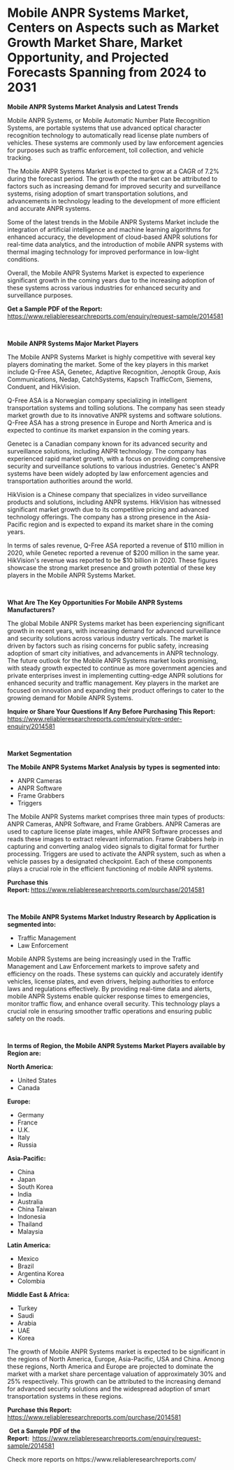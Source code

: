 <p><h1>Mobile ANPR Systems Market, Centers on Aspects such as Market Growth Market Share, Market Opportunity, and Projected Forecasts Spanning from 2024 to 2031</h1></p><p><strong>Mobile ANPR Systems Market Analysis and Latest Trends</strong></p>
<p><p>Mobile ANPR Systems, or Mobile Automatic Number Plate Recognition Systems, are portable systems that use advanced optical character recognition technology to automatically read license plate numbers of vehicles. These systems are commonly used by law enforcement agencies for purposes such as traffic enforcement, toll collection, and vehicle tracking.</p><p>The Mobile ANPR Systems Market is expected to grow at a CAGR of 7.2% during the forecast period. The growth of the market can be attributed to factors such as increasing demand for improved security and surveillance systems, rising adoption of smart transportation solutions, and advancements in technology leading to the development of more efficient and accurate ANPR systems.</p><p>Some of the latest trends in the Mobile ANPR Systems Market include the integration of artificial intelligence and machine learning algorithms for enhanced accuracy, the development of cloud-based ANPR solutions for real-time data analytics, and the introduction of mobile ANPR systems with thermal imaging technology for improved performance in low-light conditions.</p><p>Overall, the Mobile ANPR Systems Market is expected to experience significant growth in the coming years due to the increasing adoption of these systems across various industries for enhanced security and surveillance purposes.</p></p>
<p><strong>Get a Sample PDF of the Report:&nbsp;</strong> <a href="https://www.reliableresearchreports.com/enquiry/request-sample/2014581">https://www.reliableresearchreports.com/enquiry/request-sample/2014581</a></p>
<p>&nbsp;</p>
<p><strong>Mobile ANPR Systems Major Market Players</strong></p>
<p><p>The Mobile ANPR Systems Market is highly competitive with several key players dominating the market. Some of the key players in this market include Q-Free ASA, Genetec, Adaptive Recognition, Jenoptik Group, Axis Communications, Nedap, CatchSystems, Kapsch TrafficCom, Siemens, Conduent, and HikVision.</p><p>Q-Free ASA is a Norwegian company specializing in intelligent transportation systems and tolling solutions. The company has seen steady market growth due to its innovative ANPR systems and software solutions. Q-Free ASA has a strong presence in Europe and North America and is expected to continue its market expansion in the coming years.</p><p>Genetec is a Canadian company known for its advanced security and surveillance solutions, including ANPR technology. The company has experienced rapid market growth, with a focus on providing comprehensive security and surveillance solutions to various industries. Genetec's ANPR systems have been widely adopted by law enforcement agencies and transportation authorities around the world.</p><p>HikVision is a Chinese company that specializes in video surveillance products and solutions, including ANPR systems. HikVision has witnessed significant market growth due to its competitive pricing and advanced technology offerings. The company has a strong presence in the Asia-Pacific region and is expected to expand its market share in the coming years.</p><p>In terms of sales revenue, Q-Free ASA reported a revenue of $110 million in 2020, while Genetec reported a revenue of $200 million in the same year. HikVision's revenue was reported to be $10 billion in 2020. These figures showcase the strong market presence and growth potential of these key players in the Mobile ANPR Systems Market.</p></p>
<p>&nbsp;</p>
<p><strong>What Are The Key Opportunities For Mobile ANPR Systems Manufacturers?</strong></p>
<p><p>The global Mobile ANPR Systems market has been experiencing significant growth in recent years, with increasing demand for advanced surveillance and security solutions across various industry verticals. The market is driven by factors such as rising concerns for public safety, increasing adoption of smart city initiatives, and advancements in ANPR technology. The future outlook for the Mobile ANPR Systems market looks promising, with steady growth expected to continue as more government agencies and private enterprises invest in implementing cutting-edge ANPR solutions for enhanced security and traffic management. Key players in the market are focused on innovation and expanding their product offerings to cater to the growing demand for Mobile ANPR Systems.</p></p>
<p><strong>Inquire or Share Your Questions If Any Before Purchasing This Report:</strong> <a href="https://www.reliableresearchreports.com/enquiry/pre-order-enquiry/2014581">https://www.reliableresearchreports.com/enquiry/pre-order-enquiry/2014581</a></p>
<p>&nbsp;</p>
<p><strong>Market Segmentation</strong></p>
<p><strong>The Mobile ANPR Systems Market Analysis by types is segmented into:</strong></p>
<p><ul><li>ANPR Cameras</li><li>ANPR Software</li><li>Frame Grabbers</li><li>Triggers</li></ul></p>
<p><p>The Mobile ANPR Systems market comprises three main types of products: ANPR Cameras, ANPR Software, and Frame Grabbers. ANPR Cameras are used to capture license plate images, while ANPR Software processes and reads these images to extract relevant information. Frame Grabbers help in capturing and converting analog video signals to digital format for further processing. Triggers are used to activate the ANPR system, such as when a vehicle passes by a designated checkpoint. Each of these components plays a crucial role in the efficient functioning of mobile ANPR systems.</p></p>
<p><strong>Purchase this Report:&nbsp;</strong><a href="https://www.reliableresearchreports.com/purchase/2014581">https://www.reliableresearchreports.com/purchase/2014581</a></p>
<p>&nbsp;</p>
<p><strong>The Mobile ANPR Systems Market Industry Research by Application is segmented into:</strong></p>
<p><ul><li>Traffic Management</li><li>Law Enforcement</li></ul></p>
<p><p>Mobile ANPR Systems are being increasingly used in the Traffic Management and Law Enforcement markets to improve safety and efficiency on the roads. These systems can quickly and accurately identify vehicles, license plates, and even drivers, helping authorities to enforce laws and regulations effectively. By providing real-time data and alerts, mobile ANPR Systems enable quicker response times to emergencies, monitor traffic flow, and enhance overall security. This technology plays a crucial role in ensuring smoother traffic operations and ensuring public safety on the roads.</p></p>
<p>&nbsp;</p>
<p><strong>In terms of Region, the Mobile ANPR Systems Market Players available by Region are:</strong></p>
<p>
    <p> <strong> North America: </strong>
        <ul>
            <li>United States</li>
            <li>Canada</li>
        </ul>
        </p> 
    <p> <strong> Europe: </strong>
        <ul>
            <li>Germany</li>
            <li>France</li>
            <li>U.K.</li>
            <li>Italy</li>
            <li>Russia</li>
        </ul>
        </p> 
    <p> <strong> Asia-Pacific: </strong>
        <ul>
            <li>China</li>
            <li>Japan</li>
            <li>South Korea</li>
            <li>India</li>
            <li>Australia</li>
            <li>China Taiwan</li>
            <li>Indonesia</li>
            <li>Thailand</li>
            <li>Malaysia</li>
        </ul>
        </p> 
    <p> <strong> Latin America: </strong>
        <ul>
            <li>Mexico</li>
            <li>Brazil</li>
            <li>Argentina Korea</li>
            <li>Colombia</li>
        </ul>
        </p> 
    <p> <strong> Middle East & Africa: </strong>
        <ul>
            <li>Turkey</li>
            <li>Saudi</li>
            <li>Arabia</li>
            <li>UAE</li>
            <li>Korea</li>
        </ul>
    </p>
    </p>
<p><p>The growth of Mobile ANPR Systems market is expected to be significant in the regions of North America, Europe, Asia-Pacific, USA and China. Among these regions, North America and Europe are projected to dominate the market with a market share percentage valuation of approximately 30% and 25% respectively. This growth can be attributed to the increasing demand for advanced security solutions and the widespread adoption of smart transportation systems in these regions.</p></p>
<p><strong>Purchase this Report: </strong><a href="https://www.reliableresearchreports.com/purchase/2014581">https://www.reliableresearchreports.com/purchase/2014581</a></p>
<p>&nbsp;<strong>Get a Sample PDF of the Report:&nbsp;&nbsp;</strong><a href="https://www.reliableresearchreports.com/enquiry/request-sample/2014581">https://www.reliableresearchreports.com/enquiry/request-sample/2014581</a></p>
<p><strong></strong></p>
<p>Check more reports on https://www.reliableresearchreports.com/</p>